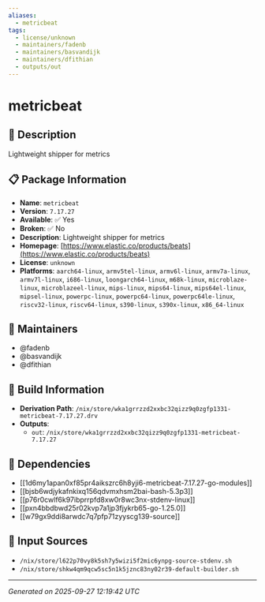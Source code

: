 ```yaml
---
aliases:
  - metricbeat
tags:
  - license/unknown
  - maintainers/fadenb
  - maintainers/basvandijk
  - maintainers/dfithian
  - outputs/out
---
```


# metricbeat

## 📝 Description

Lightweight shipper for metrics

## 📋 Package Information

- **Name**: `metricbeat`
- **Version**: `7.17.27`
- **Available**: ✅ Yes
- **Broken**: ✅ No
- **Description**: Lightweight shipper for metrics
- **Homepage**: [https://www.elastic.co/products/beats](https://www.elastic.co/products/beats)
- **License**: `unknown`
- **Platforms**: `aarch64-linux`, `armv5tel-linux`, `armv6l-linux`, `armv7a-linux`, `armv7l-linux`, `i686-linux`, `loongarch64-linux`, `m68k-linux`, `microblaze-linux`, `microblazeel-linux`, `mips-linux`, `mips64-linux`, `mips64el-linux`, `mipsel-linux`, `powerpc-linux`, `powerpc64-linux`, `powerpc64le-linux`, `riscv32-linux`, `riscv64-linux`, `s390-linux`, `s390x-linux`, `x86_64-linux`
## 👥 Maintainers

- @fadenb
- @basvandijk
- @dfithian


## 🔧 Build Information

- **Derivation Path**: `/nix/store/wka1grrzzd2xxbc32qizz9q0zgfp1331-metricbeat-7.17.27.drv`
- **Outputs**:
  - `out`:  `/nix/store/wka1grrzzd2xxbc32qizz9q0zgfp1331-metricbeat-7.17.27`

## 🔗 Dependencies

- [[1d6my1apan0xf85pr4aikszrc6h8yji6-metricbeat-7.17.27-go-modules]]
- [[bjsb6wdjykafnkixq156qdvmxhsm2bai-bash-5.3p3]]
- [[p76r0cwlf6k97ibprrpfd8xw0r8wc3nx-stdenv-linux]]
- [[pxn4bbdbwd25r02kvp7a1jp3fjykrb65-go-1.25.0]]
- [[w79gx9ddi8arwdc7q7pfp71zyyscg139-source]]

## 📁 Input Sources

- `/nix/store/l622p70vy8k5sh7y5wizi5f2mic6ynpg-source-stdenv.sh`
- `/nix/store/shkw4qm9qcw5sc5n1k5jznc83ny02r39-default-builder.sh`

---
*Generated on 2025-09-27 12:19:42 UTC*
